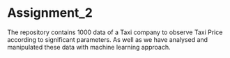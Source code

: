 # Assignment_2
The repository contains 1000 data of a Taxi company to observe Taxi Price according to significant parameters. As well as we have analysed and manipulated these data with machine learning approach.  
